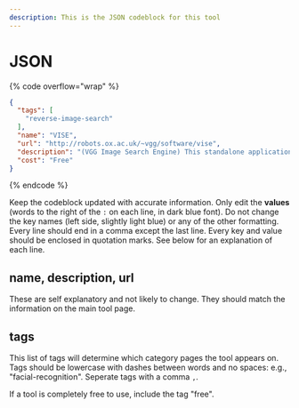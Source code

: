 ```yaml
---
description: This is the JSON codeblock for this tool
---
```


# JSON

{% code overflow="wrap" %}
```json
{
  "tags": [
    "reverse-image-search"
  ],
  "name": "VISE",
  "url": "http://robots.ox.ac.uk/~vgg/software/vise",
  "description": "(VGG Image Search Engine) This standalone application can be used to do a reverse image search on a large collection of images.",
  "cost": "Free"
}
```
{% endcode %}

Keep the codeblock updated with accurate information. Only edit the **values** (words to the right of the `:` on each line, in dark blue font). Do not change the key names (left side, slightly light blue) or any of the other formatting. Every line should end in a comma except the last line. Every key and value should be enclosed in quotation marks. See below for an explanation of each line.&#x20;

## name, description, url

These are self explanatory and not likely to change. They should match the information on the main tool page.

## tags

This list of tags will determine which category pages the tool appears on. Tags should be lowercase with dashes between words and no spaces: e.g., "facial-recognition". Seperate tags with a comma `,`.

If a tool is completely free to use, include the tag "free".

